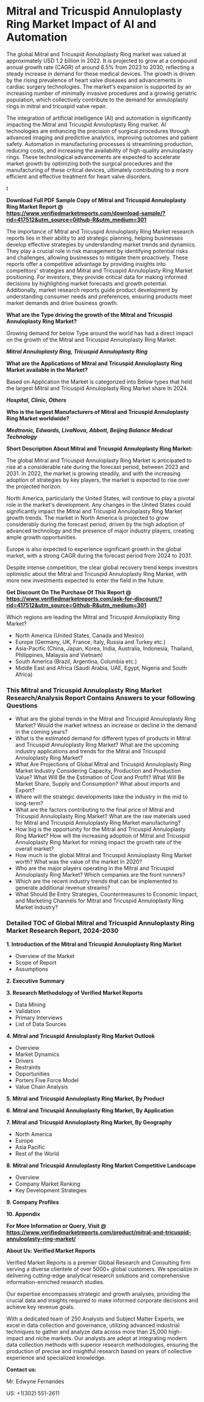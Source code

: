 <meta name="title" content="Global Mitral and Tricuspid Annuloplasty Ring Market Impact of AI and Automation"><meta name="description" content="The global Mitral and Tricuspid Annuloplasty Ring market was valued at approximately USD 1.2 billion in 2022. It is projected to grow at a compound annual growth rate "><meta name="title" content="Mitral and Tricuspid Annuloplasty Ring Market Size, Share, Scope, Trends, Growth, Opportunities, Analysis, Forecast"><h1>Mitral and Tricuspid Annuloplasty Ring Market Impact of AI and Automation</h1><p>The global Mitral and Tricuspid Annuloplasty Ring market was valued at approximately USD 1.2 billion in 2022. It is projected to grow at a compound annual growth rate (CAGR) of around 6.5% from 2023 to 2030, reflecting a steady increase in demand for these medical devices. The growth is driven by the rising prevalence of heart valve diseases and advancements in cardiac surgery technologies. The market's expansion is supported by an increasing number of minimally invasive procedures and a growing geriatric population, which collectively contribute to the demand for annuloplasty rings in mitral and tricuspid valve repair.</p><p>The integration of artificial intelligence (AI) and automation is significantly impacting the Mitral and Tricuspid Annuloplasty Ring market. AI technologies are enhancing the precision of surgical procedures through advanced imaging and predictive analytics, improving outcomes and patient safety. Automation in manufacturing processes is streamlining production, reducing costs, and increasing the availability of high-quality annuloplasty rings. These technological advancements are expected to accelerate market growth by optimizing both the surgical procedures and the manufacturing of these critical devices, ultimately contributing to a more efficient and effective treatment for heart valve disorders.</p>t</p><p id="" class=""><strong>Download Full PDF Sample Copy of Mitral and Tricuspid Annuloplasty Ring Market Report @ <a href="https://www.verifiedmarketreports.com/download-sample/?rid=417512&utm_source=Github-R&utm_medium=301" target="_blank">https://www.verifiedmarketreports.com/download-sample/?rid=417512&utm_source=Github-R&utm_medium=301</a></strong></p><p>The importance of&nbsp;Mitral and Tricuspid Annuloplasty Ring Market research reports lies in their ability to aid strategic planning, helping businesses develop effective strategies by understanding market trends and dynamics. They play a crucial role in risk management by identifying potential risks and challenges, allowing businesses to mitigate them proactively. These reports offer a competitive advantage by providing insights into competitors' strategies and Mitral and Tricuspid Annuloplasty Ring Market positioning. For investors, they provide critical data for making informed decisions by highlighting market forecasts and growth potential. Additionally, market research reports guide product development by understanding consumer needs and preferences, ensuring products meet market demands and drive business growth.</p><p><strong>What are the&nbsp;Type driving the growth of the Mitral and Tricuspid Annuloplasty Ring Market?</strong></p><p id="" class="">Growing demand for below Type around the world has had a direct impact on the growth of the Mitral and Tricuspid Annuloplasty Ring Market:</p><em><strong>Mitral Annuloplasty Ring, Tricuspid Annuloplasty Ring</strong></em></p><strong>What are the&nbsp;Applications&nbsp;of Mitral and Tricuspid Annuloplasty Ring Market available in the Market?</strong></p><p id="" class="">Based on Application the Market is categorized into Below types that held the largest Mitral and Tricuspid Annuloplasty Ring Market share In 2024.</p><em><strong>Hospital, Clinic, Others</strong></em></p><strong>Who is the largest Manufacturers of Mitral and Tricuspid Annuloplasty Ring Market worldwide?</strong></p><p><em><strong>Medtronic, Edwards, LivaNova, Abbott, Beijing Balance Medical Technology</strong></em></p><p id="" class=""><strong>Short Description About Mitral and Tricuspid Annuloplasty Ring Market:</strong></p><p>The global Mitral and Tricuspid Annuloplasty Ring Market is anticipated to rise at a considerable rate during the forecast period, between 2023 and 2031. In 2022, the market is growing steadily, and with the increasing adoption of strategies by key players, the market is expected to rise over the projected horizon.</p><p>North America, particularly the United States, will continue to play a pivotal role in the market's development. Any changes in the United States could significantly impact the Mitral and Tricuspid Annuloplasty Ring Market growth trends. The market in North America is projected to grow considerably during the forecast period, driven by the high adoption of advanced technology and the presence of major industry players, creating ample growth opportunities.</p><p>Europe is also expected to experience significant growth in the global market, with a strong CAGR during the forecast period from 2024 to 2031.</p><p>Despite intense competition, the clear global recovery trend keeps investors optimistic about the Mitral and Tricuspid Annuloplasty Ring Market, with more new investments expected to enter the field in the future.</p><p id="" class=""><strong>Get Discount On The Purchase Of This Report @ <a href="https://www.verifiedmarketreports.com/ask-for-discount/?rid=417512&utm_source=Github-R&utm_medium=301" target="_blank">https://www.verifiedmarketreports.com/ask-for-discount/?rid=417512&utm_source=Github-R&utm_medium=301</a></strong></p>Which regions are leading the Mitral and Tricuspid Annuloplasty Ring Market?</p><ul><li>North America (United States, Canada and Mexico)</li><li>Europe (Germany, UK, France, Italy, Russia and Turkey etc.)</li><li>Asia-Pacific (China, Japan, Korea, India, Australia, Indonesia, Thailand, Philippines, Malaysia and Vietnam)</li><li>South America (Brazil, Argentina, Columbia etc.)</li><li>Middle East and Africa (Saudi Arabia, UAE, Egypt, Nigeria and South Africa)</li></ul><h3 id="" class="">This Mitral and Tricuspid Annuloplasty Ring Market Research/Analysis Report Contains Answers to your following Questions</h3><ul><li>What are the global trends in the Mitral and Tricuspid Annuloplasty Ring Market? Would the market witness an increase or decline in the demand in the coming years?</li><li>What is the estimated demand for different types of products in Mitral and Tricuspid Annuloplasty Ring Market? What are the upcoming industry applications and trends for the Mitral and Tricuspid Annuloplasty Ring Market?</li><li>What Are Projections of Global Mitral and Tricuspid Annuloplasty Ring Market Industry Considering Capacity, Production and Production Value? What Will Be the Estimation of Cost and Profit? What Will Be Market Share, Supply and Consumption? What about imports and Export?</li><li>Where will the strategic developments take the industry in the mid to long-term?</li><li>What are the factors contributing to the final price of Mitral and Tricuspid Annuloplasty Ring Market? What are the raw materials used for Mitral and Tricuspid Annuloplasty Ring Market manufacturing?</li><li>How big is the opportunity for the Mitral and Tricuspid Annuloplasty Ring Market? How will the increasing adoption of Mitral and Tricuspid Annuloplasty Ring Market for mining impact the growth rate of the overall market?</li><li>How much is the global Mitral and Tricuspid Annuloplasty Ring Market worth? What was the value of the market In 2020?</li><li>Who are the major players operating in the Mitral and Tricuspid Annuloplasty Ring Market? Which companies are the front runners?</li><li>Which are the recent industry trends that can be implemented to generate additional revenue streams?</li><li>What Should Be Entry Strategies, Countermeasures to Economic Impact, and Marketing Channels for Mitral and Tricuspid Annuloplasty Ring Market Industry?</li></ul><h3 id="" class="">Detailed TOC of Global Mitral and Tricuspid Annuloplasty Ring Market Research Report, 2024-2030</h3><p id="" class=""><strong>1. Introduction of the Mitral and Tricuspid Annuloplasty Ring Market</strong></p><ul><li>Overview of the Market</li><li>Scope of Report</li><li>Assumptions</li></ul><p id="" class=""><strong>2. Executive Summary</strong></p><p id="" class=""><strong>3. Research Methodology of Verified Market Reports</strong></p><ul><li>Data Mining</li><li>Validation</li><li>Primary Interviews</li><li>List of Data Sources</li></ul><p id="" class=""><strong>4. Mitral and Tricuspid Annuloplasty Ring Market Outlook</strong></p><ul><li>Overview</li><li>Market Dynamics</li><li>Drivers</li><li>Restraints</li><li>Opportunities</li><li>Porters Five Force Model</li><li>Value Chain Analysis</li></ul><p id="" class=""><strong>5. Mitral and Tricuspid Annuloplasty Ring Market, By Product</strong></p><p id="" class=""><strong>6. Mitral and Tricuspid Annuloplasty Ring Market, By Application</strong></p><p id="" class=""><strong>7. Mitral and Tricuspid Annuloplasty Ring Market, By Geography</strong></p><ul><li>North America</li><li>Europe</li><li>Asia Pacific</li><li>Rest of the World</li></ul><p id="" class=""><strong>8. Mitral and Tricuspid Annuloplasty Ring Market Competitive Landscape</strong></p><ul><li>Overview</li><li>Company Market Ranking</li><li>Key Development Strategies</li></ul><p id="" class=""><strong>9. Company Profiles</strong></p><p id="" class=""><strong>10. Appendix</strong></p><p id="" class=""><strong>For More Information or Query, Visit @ <a href="https://www.verifiedmarketreports.com/product/mitral-and-tricuspid-annuloplasty-ring-market/" target="_blank">https://www.verifiedmarketreports.com/product/mitral-and-tricuspid-annuloplasty-ring-market/</a></strong></p><p id="" class=""><strong>About Us: Verified Market Reports</strong></p><p id="" class="">Verified Market Reports is a premier Global Research and Consulting firm serving a diverse clientele of over 5000+ global customers. We specialize in delivering cutting-edge analytical research solutions and comprehensive information-enriched research studies.</p><p id="" class="">Our expertise encompasses strategic and growth analyses, providing the crucial data and insights required to make informed corporate decisions and achieve key revenue goals.</p><p id="" class="">With a dedicated team of 250 Analysts and Subject Matter Experts, we excel in data collection and governance, utilizing advanced industrial techniques to gather and analyze data across more than 25,000 high-impact and niche markets. Our analysts are adept at integrating modern data collection methods with superior research methodologies, ensuring the production of precise and insightful research based on years of collective experience and specialized knowledge.</p><p id="" class=""><strong>Contact us:</strong></p><p id="" class="">Mr. Edwyne Fernandes</p><p id="" class="">US: +1(302) 551-2611</p>